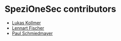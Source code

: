 <!--
                  
#
# This source file is part of the SpeziOneSec open source project
#
# SPDX-FileCopyrightText: 2025 Stanford University and the project authors (see CONTRIBUTORS.md)
#
# SPDX-License-Identifier: MIT
# 
             
-->

SpeziOneSec contributors
====================

* [Lukas Kollmer](https://github.com/lukaskollmer)
* [Lennart Fischer](https://github.com/LambdaDigamma)
* [Paul Schmiedmayer](https://github.com/PSchmiedmayer)
